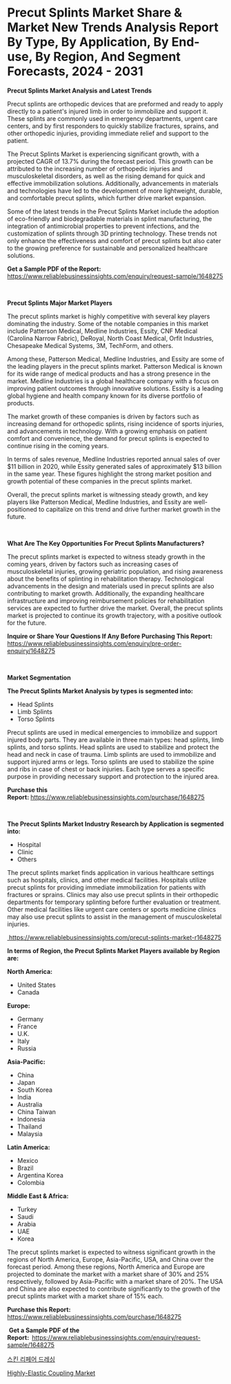 <p><h1>Precut Splints Market Share & Market New Trends Analysis Report By Type, By Application, By End-use, By Region, And Segment Forecasts, 2024 - 2031</h1></p><p><strong>Precut Splints Market Analysis and Latest Trends</strong></p>
<p><p>Precut splints are orthopedic devices that are preformed and ready to apply directly to a patient's injured limb in order to immobilize and support it. These splints are commonly used in emergency departments, urgent care centers, and by first responders to quickly stabilize fractures, sprains, and other orthopedic injuries, providing immediate relief and support to the patient.</p><p>The Precut Splints Market is experiencing significant growth, with a projected CAGR of 13.7% during the forecast period. This growth can be attributed to the increasing number of orthopedic injuries and musculoskeletal disorders, as well as the rising demand for quick and effective immobilization solutions. Additionally, advancements in materials and technologies have led to the development of more lightweight, durable, and comfortable precut splints, which further drive market expansion.</p><p>Some of the latest trends in the Precut Splints Market include the adoption of eco-friendly and biodegradable materials in splint manufacturing, the integration of antimicrobial properties to prevent infections, and the customization of splints through 3D printing technology. These trends not only enhance the effectiveness and comfort of precut splints but also cater to the growing preference for sustainable and personalized healthcare solutions.</p></p>
<p><strong>Get a Sample PDF of the Report:&nbsp;</strong> <a href="https://www.reliablebusinessinsights.com/enquiry/request-sample/1648275">https://www.reliablebusinessinsights.com/enquiry/request-sample/1648275</a></p>
<p>&nbsp;</p>
<p><strong>Precut Splints Major Market Players</strong></p>
<p><p>The precut splints market is highly competitive with several key players dominating the industry. Some of the notable companies in this market include Patterson Medical, Medline Industries, Essity, CNF Medical (Carolina Narrow Fabric), DeRoyal, North Coast Medical, Orfit Industries, Chesapeake Medical Systems, 3M, TechForm, and others. </p><p>Among these, Patterson Medical, Medline Industries, and Essity are some of the leading players in the precut splints market. Patterson Medical is known for its wide range of medical products and has a strong presence in the market. Medline Industries is a global healthcare company with a focus on improving patient outcomes through innovative solutions. Essity is a leading global hygiene and health company known for its diverse portfolio of products.</p><p>The market growth of these companies is driven by factors such as increasing demand for orthopedic splints, rising incidence of sports injuries, and advancements in technology. With a growing emphasis on patient comfort and convenience, the demand for precut splints is expected to continue rising in the coming years.</p><p>In terms of sales revenue, Medline Industries reported annual sales of over $11 billion in 2020, while Essity generated sales of approximately $13 billion in the same year. These figures highlight the strong market position and growth potential of these companies in the precut splints market.</p><p>Overall, the precut splints market is witnessing steady growth, and key players like Patterson Medical, Medline Industries, and Essity are well-positioned to capitalize on this trend and drive further market growth in the future.</p></p>
<p>&nbsp;</p>
<p><strong>What Are The Key Opportunities For Precut Splints Manufacturers?</strong></p>
<p><p>The precut splints market is expected to witness steady growth in the coming years, driven by factors such as increasing cases of musculoskeletal injuries, growing geriatric population, and rising awareness about the benefits of splinting in rehabilitation therapy. Technological advancements in the design and materials used in precut splints are also contributing to market growth. Additionally, the expanding healthcare infrastructure and improving reimbursement policies for rehabilitation services are expected to further drive the market. Overall, the precut splints market is projected to continue its growth trajectory, with a positive outlook for the future.</p></p>
<p><strong>Inquire or Share Your Questions If Any Before Purchasing This Report:</strong> <a href="https://www.reliablebusinessinsights.com/enquiry/pre-order-enquiry/1648275">https://www.reliablebusinessinsights.com/enquiry/pre-order-enquiry/1648275</a></p>
<p>&nbsp;</p>
<p><strong>Market Segmentation</strong></p>
<p><strong>The Precut Splints Market Analysis by types is segmented into:</strong></p>
<p><ul><li>Head Splints</li><li>Limb Splints</li><li>Torso Splints</li></ul></p>
<p><p>Precut splints are used in medical emergencies to immobilize and support injured body parts. They are available in three main types: head splints, limb splints, and torso splints. Head splints are used to stabilize and protect the head and neck in case of trauma. Limb splints are used to immobilize and support injured arms or legs. Torso splints are used to stabilize the spine and ribs in case of chest or back injuries. Each type serves a specific purpose in providing necessary support and protection to the injured area.</p></p>
<p><strong>Purchase this Report:&nbsp;</strong><a href="https://www.reliablebusinessinsights.com/purchase/1648275">https://www.reliablebusinessinsights.com/purchase/1648275</a></p>
<p>&nbsp;</p>
<p><strong>The Precut Splints Market Industry Research by Application is segmented into:</strong></p>
<p><ul><li>Hospital</li><li>Clinic</li><li>Others</li></ul></p>
<p><p>The precut splints market finds application in various healthcare settings such as hospitals, clinics, and other medical facilities. Hospitals utilize precut splints for providing immediate immobilization for patients with fractures or sprains. Clinics may also use precut splints in their orthopedic departments for temporary splinting before further evaluation or treatment. Other medical facilities like urgent care centers or sports medicine clinics may also use precut splints to assist in the management of musculoskeletal injuries.</p></p>
<p><a href="https://www.reliablebusinessinsights.com/precut-splints-market-r1648275">&nbsp;https://www.reliablebusinessinsights.com/precut-splints-market-r1648275</a></p>
<p><strong>In terms of Region, the Precut Splints Market Players available by Region are:</strong></p>
<p>
    <p> <strong> North America: </strong>
        <ul>
            <li>United States</li>
            <li>Canada</li>
        </ul>
        </p> 
    <p> <strong> Europe: </strong>
        <ul>
            <li>Germany</li>
            <li>France</li>
            <li>U.K.</li>
            <li>Italy</li>
            <li>Russia</li>
        </ul>
        </p> 
    <p> <strong> Asia-Pacific: </strong>
        <ul>
            <li>China</li>
            <li>Japan</li>
            <li>South Korea</li>
            <li>India</li>
            <li>Australia</li>
            <li>China Taiwan</li>
            <li>Indonesia</li>
            <li>Thailand</li>
            <li>Malaysia</li>
        </ul>
        </p> 
    <p> <strong> Latin America: </strong>
        <ul>
            <li>Mexico</li>
            <li>Brazil</li>
            <li>Argentina Korea</li>
            <li>Colombia</li>
        </ul>
        </p> 
    <p> <strong> Middle East & Africa: </strong>
        <ul>
            <li>Turkey</li>
            <li>Saudi</li>
            <li>Arabia</li>
            <li>UAE</li>
            <li>Korea</li>
        </ul>
    </p>
    </p>
<p><p>The precut splints market is expected to witness significant growth in the regions of North America, Europe, Asia-Pacific, USA, and China over the forecast period. Among these regions, North America and Europe are projected to dominate the market with a market share of 30% and 25% respectively, followed by Asia-Pacific with a market share of 20%. The USA and China are also expected to contribute significantly to the growth of the precut splints market with a market share of 15% each.</p></p>
<p><strong>Purchase this Report: </strong><a href="https://www.reliablebusinessinsights.com/purchase/1648275">https://www.reliablebusinessinsights.com/purchase/1648275</a></p>
<p>&nbsp;<strong>Get a Sample PDF of the Report:&nbsp;&nbsp;</strong><a href="https://www.reliablebusinessinsights.com/enquiry/request-sample/1648275">https://www.reliablebusinessinsights.com/enquiry/request-sample/1648275</a></p>
<p><strong></strong></p>
<p><p><a href="https://medium.com/@jordanilliamson678678_12326/%ED%94%BC%EB%B6%80-%EC%88%98%EB%A6%AC-%EB%93%9C%EB%A0%88%EC%8B%B1-%EC%8B%9C%EC%9E%A5%EC%9D%80-%EC%8B%9C%EC%9E%A5-%EC%A0%90%EC%9C%A0%EC%9C%A8-%EC%8B%9C%EC%9E%A5-%ED%8A%B8%EB%A0%8C%EB%93%9C-%EA%B7%B8%EB%A6%AC%EA%B3%A0-%EC%8B%9C%EC%9E%A5-%EC%84%B1%EC%9E%A5%EC%97%90-%EB%8C%80%ED%95%9C-%EC%A0%95%EB%B3%B4%EB%A5%BC-%EC%A0%9C%EA%B3%B5%ED%95%A9%EB%8B%88%EB%8B%A4-19ae1404fc99">스킨 리페어 드레싱</a></p><p><a href="https://view.publitas.com/reportprime-1/global-highly-elastic-coupling-market-sector-types-applications-market-player-strategies-regional-growth-insights-and-future-projections-2024-2031/">Highly-Elastic Coupling Market</a></p></p>